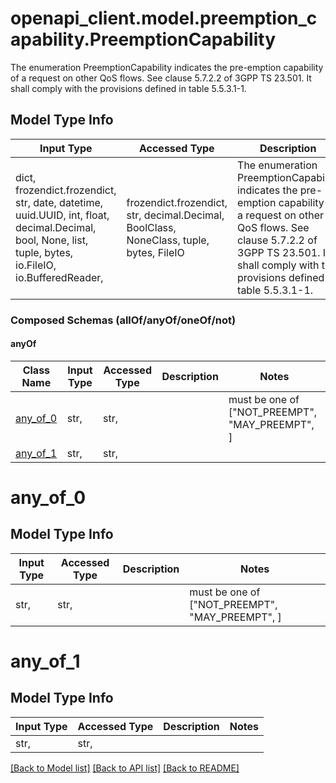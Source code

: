 # openapi_client.model.preemption_capability.PreemptionCapability

The enumeration PreemptionCapability indicates the pre-emption capability of a request on other QoS flows. See clause 5.7.2.2 of 3GPP TS 23.501. It shall comply with the provisions defined in table 5.5.3.1-1. 

## Model Type Info
Input Type | Accessed Type | Description | Notes
------------ | ------------- | ------------- | -------------
dict, frozendict.frozendict, str, date, datetime, uuid.UUID, int, float, decimal.Decimal, bool, None, list, tuple, bytes, io.FileIO, io.BufferedReader,  | frozendict.frozendict, str, decimal.Decimal, BoolClass, NoneClass, tuple, bytes, FileIO | The enumeration PreemptionCapability indicates the pre-emption capability of a request on other QoS flows. See clause 5.7.2.2 of 3GPP TS 23.501. It shall comply with the provisions defined in table 5.5.3.1-1.  | 

### Composed Schemas (allOf/anyOf/oneOf/not)
#### anyOf
Class Name | Input Type | Accessed Type | Description | Notes
------------- | ------------- | ------------- | ------------- | -------------
[any_of_0](#any_of_0) | str,  | str,  |  | must be one of ["NOT_PREEMPT", "MAY_PREEMPT", ] 
[any_of_1](#any_of_1) | str,  | str,  |  | 

# any_of_0

## Model Type Info
Input Type | Accessed Type | Description | Notes
------------ | ------------- | ------------- | -------------
str,  | str,  |  | must be one of ["NOT_PREEMPT", "MAY_PREEMPT", ] 

# any_of_1

## Model Type Info
Input Type | Accessed Type | Description | Notes
------------ | ------------- | ------------- | -------------
str,  | str,  |  | 

[[Back to Model list]](../../README.md#documentation-for-models) [[Back to API list]](../../README.md#documentation-for-api-endpoints) [[Back to README]](../../README.md)

